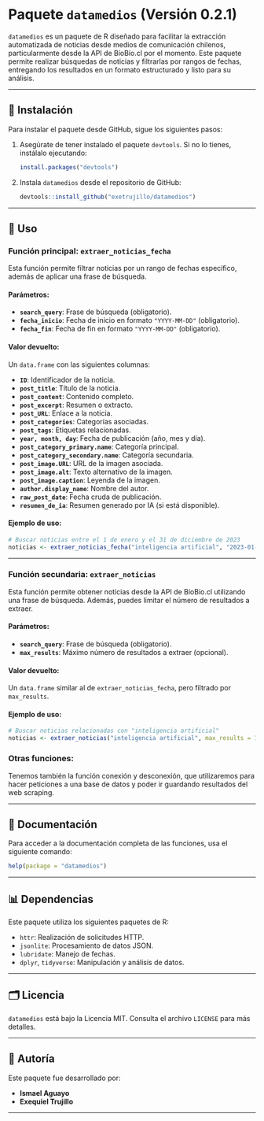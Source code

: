 # Paquete `datamedios` (Versión 0.2.1)

`datamedios` es un paquete de R diseñado para facilitar la extracción automatizada de noticias desde medios de comunicación chilenos, particularmente desde la API de BíoBío.cl por el momento. Este paquete permite realizar búsquedas de noticias y filtrarlas por rangos de fechas, entregando los resultados en un formato estructurado y listo para su análisis.

------------------------------------------------------------------------

## 🔧 Instalación

Para instalar el paquete desde GitHub, sigue los siguientes pasos:

1.  Asegúrate de tener instalado el paquete `devtools`. Si no lo tienes, instálalo ejecutando:

    ``` r
    install.packages("devtools")
    ```

2.  Instala `datamedios` desde el repositorio de GitHub:

    ``` r
    devtools::install_github("exetrujillo/datamedios")
    ```

------------------------------------------------------------------------

## 🔄 Uso

### Función principal: `extraer_noticias_fecha`

Esta función permite filtrar noticias por un rango de fechas específico, además de aplicar una frase de búsqueda.

#### **Parámetros:**

-   **`search_query`**: Frase de búsqueda (obligatorio).
-   **`fecha_inicio`**: Fecha de inicio en formato `"YYYY-MM-DD"` (obligatorio).
-   **`fecha_fin`**: Fecha de fin en formato `"YYYY-MM-DD"` (obligatorio).

#### **Valor devuelto:**

Un `data.frame` con las siguientes columnas:

-   **`ID`**: Identificador de la noticia.
-   **`post_title`**: Título de la noticia.
-   **`post_content`**: Contenido completo.
-   **`post_excerpt`**: Resumen o extracto.
-   **`post_URL`**: Enlace a la noticia.
-   **`post_categories`**: Categorías asociadas.
-   **`post_tags`**: Etiquetas relacionadas.
-   **`year, month, day`**: Fecha de publicación (año, mes y día).
-   **`post_category_primary.name`**: Categoría principal.
-   **`post_category_secondary.name`**: Categoría secundaria.
-   **`post_image.URL`**: URL de la imagen asociada.
-   **`post_image.alt`**: Texto alternativo de la imagen.
-   **`post_image.caption`**: Leyenda de la imagen.
-   **`author.display_name`**: Nombre del autor.
-   **`raw_post_date`**: Fecha cruda de publicación.
-   **`resumen_de_ia`**: Resumen generado por IA (si está disponible).

#### **Ejemplo de uso:**

``` r
# Buscar noticias entre el 1 de enero y el 31 de diciembre de 2023
noticias <- extraer_noticias_fecha("inteligencia artificial", "2023-01-01", "2023-12-31")
```

------------------------------------------------------------------------

### Función secundaria: `extraer_noticias`

Esta función permite obtener noticias desde la API de BíoBío.cl utilizando una frase de búsqueda. Además, puedes limitar el número de resultados a extraer.

#### **Parámetros:**

-   **`search_query`**: Frase de búsqueda (obligatorio).
-   **`max_results`**: Máximo número de resultados a extraer (opcional).

#### **Valor devuelto:**

Un `data.frame` similar al de `extraer_noticias_fecha`, pero filtrado por `max_results`.

#### **Ejemplo de uso:**

``` r
# Buscar noticias relacionadas con "inteligencia artificial"
noticias <- extraer_noticias("inteligencia artificial", max_results = 100)
```

### Otras funciones:

Tenemos también la función conexión y desconexión, que utilizaremos para hacer peticiones a una base de datos y poder ir guardando resultados del web scraping.

------------------------------------------------------------------------

## 🔖 Documentación

Para acceder a la documentación completa de las funciones, usa el siguiente comando:

``` r
help(package = "datamedios")
```

------------------------------------------------------------------------

## 📊 Dependencias

Este paquete utiliza los siguientes paquetes de R:

-   `httr`: Realización de solicitudes HTTP.
-   `jsonlite`: Procesamiento de datos JSON.
-   `lubridate`: Manejo de fechas.
-   `dplyr`, `tidyverse`: Manipulación y análisis de datos.

------------------------------------------------------------------------

## 🗂️ Licencia

`datamedios` está bajo la Licencia MIT. Consulta el archivo `LICENSE` para más detalles.

------------------------------------------------------------------------

## 👤 Autoría

Este paquete fue desarrollado por:

-   **Ismael Aguayo**
-   **Exequiel Trujillo**

------------------------------------------------------------------------

